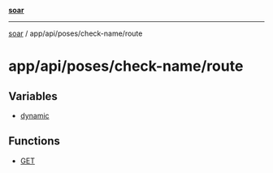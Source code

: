 [**soar**](../../../../../README.md)

***

[soar](../../../../../modules.md) / app/api/poses/check-name/route

# app/api/poses/check-name/route

## Variables

- [dynamic](variables/dynamic.md)

## Functions

- [GET](functions/GET.md)
